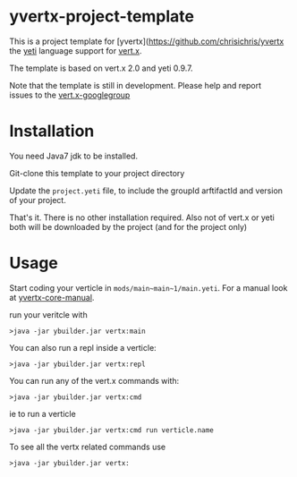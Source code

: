 yvertx-project-template
=======================

This is a project template for [yvertx](https://github.com/chrisichris/yvertx 
the [yeti](http://mth.github.com/yeti/) language support for 
[vert.x](https://github.com/vert-x/vert.x).

The template is based on vert.x 2.0 and yeti 0.9.7. 

Note that the template is still in development. Please help and report  
issues to the 
[vert.x-googlegroup](https://groups.google.com/forum/?fromgroups#!forum/vertx)

Installation
============

You need Java7 jdk to be installed.

Git-clone this template to your project directory 

Update the `project.yeti` file, to include the groupId arftifactId and version 
of your project.

That's it.  There is no other installation required. Also not of vert.x or 
yeti both will be downloaded by the project (and for the project only)

Usage
=====

Start coding your verticle in `mods/main~main~1/main.yeti`. For a manual look at
[yvertx-core-manual](https://github.com/chrisichris/yvertx/blob/master/core_manual_yeti.md).

run your veritcle with

    >java -jar ybuilder.jar vertx:main


You can also run a repl inside a verticle:

    >java -jar ybuilder.jar vertx:repl

You can run any of the vert.x commands with:

    >java -jar ybuilder.jar vertx:cmd

ie to run a verticle

    >java -jar ybuilder.jar vertx:cmd run verticle.name

To see all the vertx related commands use

    >java -jar ybuilder.jar vertx:


